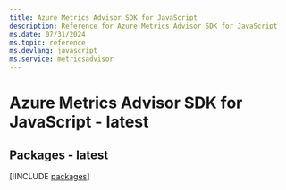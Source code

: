 ```yaml
---
title: Azure Metrics Advisor SDK for JavaScript
description: Reference for Azure Metrics Advisor SDK for JavaScript
ms.date: 07/31/2024
ms.topic: reference
ms.devlang: javascript
ms.service: metricsadvisor
---
```

# Azure Metrics Advisor SDK for JavaScript - latest
## Packages - latest
[!INCLUDE [packages](metrics-advisor-index.md)]